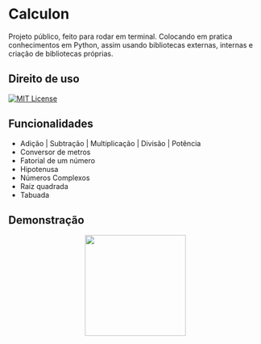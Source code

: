 
# Calculon

Projeto público, feito para rodar em terminal.
Colocando em pratica conhecimentos em Python, assim usando bibliotecas externas, internas e criação de bibliotecas próprias.


## Direito de uso

[![MIT License](https://img.shields.io/badge/License-MIT-green.svg)](https://choosealicense.com/licenses/mit/)

## Funcionalidades

- Adição | Subtração | Multiplicação | Divisão | Potência
- Conversor de metros
- Fatorial de um número
- Hipotenusa
- Números Complexos
- Raiz quadrada
- Tabuada

## Demonstração

<div align="center">
  <img height="200" src="https://imgflip.com/gif/7qsxue"  />
</div>

